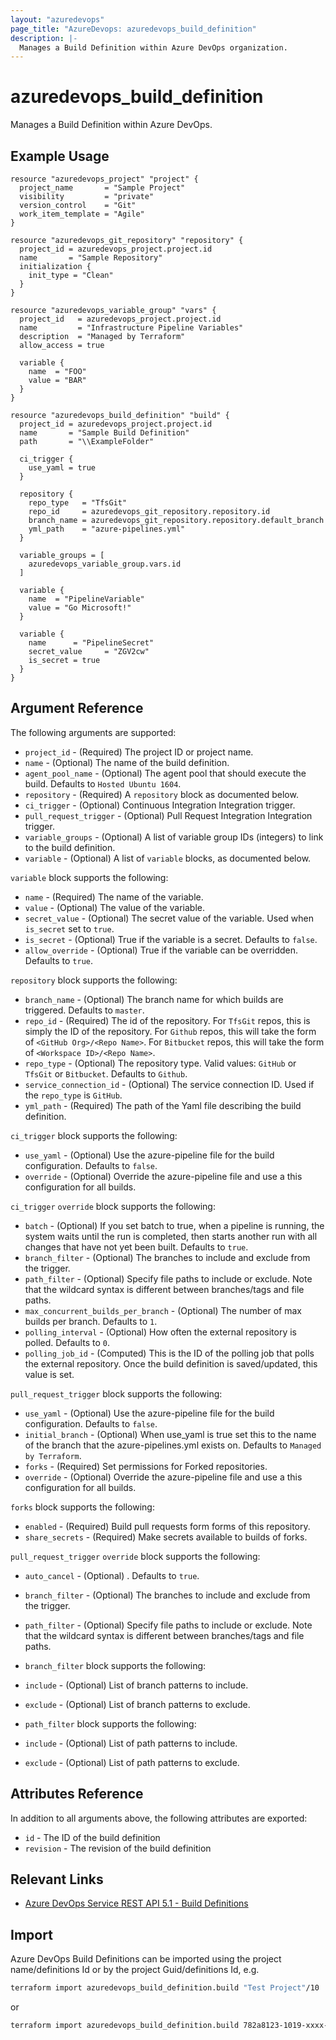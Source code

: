 ```yaml
---
layout: "azuredevops"
page_title: "AzureDevops: azuredevops_build_definition"
description: |-
  Manages a Build Definition within Azure DevOps organization.
---
```


# azuredevops_build_definition

Manages a Build Definition within Azure DevOps.

## Example Usage

```hcl
resource "azuredevops_project" "project" {
  project_name       = "Sample Project"
  visibility         = "private"
  version_control    = "Git"
  work_item_template = "Agile"
}

resource "azuredevops_git_repository" "repository" {
  project_id = azuredevops_project.project.id
  name       = "Sample Repository"
  initialization {
    init_type = "Clean"
  }
}

resource "azuredevops_variable_group" "vars" {
  project_id   = azuredevops_project.project.id
  name         = "Infrastructure Pipeline Variables"
  description  = "Managed by Terraform"
  allow_access = true

  variable {
    name  = "FOO"
    value = "BAR"
  }
}

resource "azuredevops_build_definition" "build" {
  project_id = azuredevops_project.project.id
  name       = "Sample Build Definition"
  path       = "\\ExampleFolder"

  ci_trigger {
    use_yaml = true
  }

  repository {
    repo_type   = "TfsGit"
    repo_id     = azuredevops_git_repository.repository.id
    branch_name = azuredevops_git_repository.repository.default_branch
    yml_path    = "azure-pipelines.yml"
  }

  variable_groups = [
    azuredevops_variable_group.vars.id
  ]

  variable {
    name  = "PipelineVariable"
    value = "Go Microsoft!"
  }

  variable {
    name      = "PipelineSecret"
    secret_value     = "ZGV2cw"
    is_secret = true
  }
}
```

## Argument Reference

The following arguments are supported:

- `project_id` - (Required) The project ID or project name.
- `name` - (Optional) The name of the build definition.
- `agent_pool_name` - (Optional) The agent pool that should execute the build. Defaults to `Hosted Ubuntu 1604`.
- `repository` - (Required) A `repository` block as documented below.
- `ci_trigger` - (Optional) Continuous Integration Integration trigger.
- `pull_request_trigger` - (Optional) Pull Request Integration Integration trigger.
- `variable_groups` - (Optional) A list of variable group IDs (integers) to link to the build definition.
- `variable` - (Optional) A list of `variable` blocks, as documented below.

`variable` block supports the following:

- `name` - (Required) The name of the variable.
- `value` - (Optional) The value of the variable.
- `secret_value` - (Optional) The secret value of the variable. Used when `is_secret` set to `true`.
- `is_secret` - (Optional) True if the variable is a secret. Defaults to `false`.
- `allow_override` - (Optional) True if the variable can be overridden. Defaults to `true`.

`repository` block supports the following:

- `branch_name` - (Optional) The branch name for which builds are triggered. Defaults to `master`.
- `repo_id` - (Required) The id of the repository. For `TfsGit` repos, this is simply the ID of the repository. For `Github` repos, this will take the form of `<GitHub Org>/<Repo Name>`. For `Bitbucket` repos, this will take the form of `<Workspace ID>/<Repo Name>`.
- `repo_type` - (Optional) The repository type. Valid values: `GitHub` or `TfsGit` or `Bitbucket`. Defaults to `Github`.
- `service_connection_id` - (Optional) The service connection ID. Used if the `repo_type` is `GitHub`.
- `yml_path` - (Required) The path of the Yaml file describing the build definition.

`ci_trigger` block supports the following:

- `use_yaml` - (Optional) Use the azure-pipeline file for the build configuration. Defaults to `false`.
- `override` - (Optional) Override the azure-pipeline file and use a this configuration for all builds.

`ci_trigger` `override` block supports the following:

- `batch` - (Optional) If you set batch to true, when a pipeline is running, the system waits until the run is completed, then starts another run with all changes that have not yet been built. Defaults to `true`.
- `branch_filter` - (Optional) The branches to include and exclude from the trigger.
- `path_filter` - (Optional) Specify file paths to include or exclude. Note that the wildcard syntax is different between branches/tags and file paths.
- `max_concurrent_builds_per_branch` - (Optional) The number of max builds per branch. Defaults to `1`.
- `polling_interval` - (Optional) How often the external repository is polled. Defaults to `0`.
- `polling_job_id` - (Computed) This is the ID of the polling job that polls the external repository. Once the build definition is saved/updated, this value is set.

`pull_request_trigger` block supports the following:

- `use_yaml` - (Optional) Use the azure-pipeline file for the build configuration. Defaults to `false`.
- `initial_branch` - (Optional) When use_yaml is true set this to the name of the branch that the azure-pipelines.yml exists on. Defaults to `Managed by Terraform`.
- `forks` - (Required) Set permissions for Forked repositories.
- `override` - (Optional) Override the azure-pipeline file and use a this configuration for all builds.

`forks` block supports the following:

- `enabled` - (Required) Build pull requests form forms of this repository.
- `share_secrets` - (Required) Make secrets available to builds of forks.

`pull_request_trigger` `override` block supports the following:

- `auto_cancel` - (Optional) . Defaults to `true`.
- `branch_filter` - (Optional) The branches to include and exclude from the trigger.
- `path_filter` - (Optional) Specify file paths to include or exclude. Note that the wildcard syntax is different between branches/tags and file paths.

- `branch_filter` block supports the following:

- `include` - (Optional) List of branch patterns to include.
- `exclude` - (Optional) List of branch patterns to exclude.

- `path_filter` block supports the following:

- `include` - (Optional) List of path patterns to include.
- `exclude` - (Optional) List of path patterns to exclude.

## Attributes Reference

In addition to all arguments above, the following attributes are exported:

- `id` - The ID of the build definition
- `revision` - The revision of the build definition

## Relevant Links

- [Azure DevOps Service REST API 5.1 - Build Definitions](https://docs.microsoft.com/en-us/rest/api/azure/devops/build/definitions?view=azure-devops-rest-5.1)

## Import

Azure DevOps Build Definitions can be imported using the project name/definitions Id or by the project Guid/definitions Id, e.g.

```sh
terraform import azuredevops_build_definition.build "Test Project"/10
```

or

```sh
terraform import azuredevops_build_definition.build 782a8123-1019-xxxx-xxxx-xxxxxxxx/10
```
